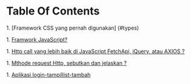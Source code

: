 # Table Of Contents
  
 ​​1.​ [​​Framework CSS yang pernah digunakan]
    (#types) 

 ​1.​ [​Framwork JavaScript?​](#references) 

 ​​1.​ [​Http call yang lebih baik di JavaScript FetchApi, jQuery, atau AXIOS ?](#objects)
 
 ​​1.​ [​Mthode request Http, sebutkan dan jelaskan ?](#arrays) 

 ​1.​ [Aplikasi login-tampillist-tambah​​](#destructuring)
